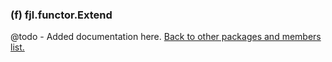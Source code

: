 ### (f) fjl.functor.Extend
@todo - Added documentation here.
[Back to other packages and members list.](#other-packages-and-members)
